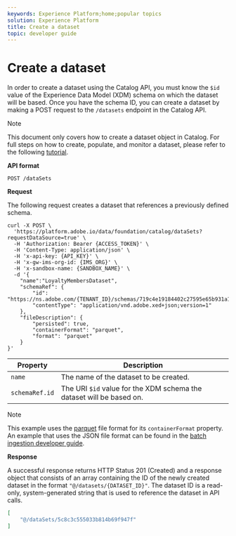 ```yaml
---
keywords: Experience Platform;home;popular topics
solution: Experience Platform
title: Create a dataset
topic: developer guide
---
```


# Create a dataset

In order to create a dataset using the Catalog API, you must know the `$id` value of the Experience Data Model (XDM) schema on which the dataset will be based. Once you have the schema ID, you can create a dataset by making a POST request to the `/datasets` endpoint in the Catalog API.

>[!NOTE]
>
>This document only covers how to create a dataset object in Catalog. For full steps on how to create, populate, and monitor a dataset, please refer to the following [tutorial](../datasets/create.md).

**API format**

```HTTP
POST /dataSets
```

**Request**

The following request creates a dataset that references a previously defined schema.

```SHELL
curl -X POST \
  'https://platform.adobe.io/data/foundation/catalog/dataSets?requestDataSource=true' \
  -H 'Authorization: Bearer {ACCESS_TOKEN}' \
  -H 'Content-Type: application/json' \
  -H 'x-api-key: {API_KEY}' \
  -H 'x-gw-ims-org-id: {IMS_ORG}' \
  -H 'x-sandbox-name: {SANDBOX_NAME}' \
  -d '{
    "name":"LoyaltyMembersDataset",
    "schemaRef": {
        "id": "https://ns.adobe.com/{TENANT_ID}/schemas/719c4e19184402c27595e65b931a142b",
        "contentType": "application/vnd.adobe.xed+json;version=1"
    },
    "fileDescription": {
        "persisted": true,
        "containerFormat": "parquet",
        "format": "parquet"
    }
}'
```

| Property | Description |
| --- | --- |
| `name` | The name of the dataset to be created. |
| `schemaRef.id` | The URI `$id` value for the XDM schema the dataset will be based on. |

>[!NOTE]
>
>This example uses the [parquet](https://parquet.apache.org/documentation/latest/) file format for its `containerFormat` property. An example that uses the JSON file format can be found in the [batch ingestion developer guide](../../ingestion/batch-ingestion/api-overview.md).

**Response**

A successful response returns HTTP Status 201 (Created) and a response object that consists of an array containing the ID of the newly created dataset in the format `"@/datasets/{DATASET_ID}"`. The dataset ID is a read-only, system-generated string that is used to reference the dataset in API calls.

```JSON
[
    "@/dataSets/5c8c3c555033b814b69f947f"
]
```
